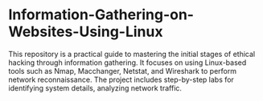 # Information-Gathering-on-Websites-Using-Linux
This repository is a practical guide to mastering the initial stages of ethical hacking through information gathering. It focuses on using Linux-based tools such as Nmap, Macchanger, Netstat, and Wireshark to perform network reconnaissance. The project includes step-by-step labs for identifying system details, analyzing network traffic.
